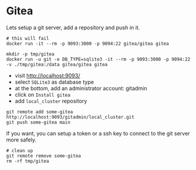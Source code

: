 # Gitea

Lets setup a git server, add a repository and push in it.

```shell
# this will fail
docker run -it --rm -p 9093:3000 -p 9094:22 gitea/gitea gitea

mkdir -p tmp/gitea
docker run -u git -e DB_TYPE=sqlite3 -it --rm -p 9093:3000 -p 9094:22 -v ./tmp/gitea:/data gitea/gitea gitea
```

- visit <http://localhost:9093/>
- select `SQLite3` as database type
- at the bottom, add an administrator account: gitadmin
- click on `Install gitea`
- add `local_cluster` repository

```shell
git remote add some-gitea http://localhost:9093/gitadmin/local_cluster.git
git push some-gitea main
```

If you want, you can setup a token or a ssh key to connect to the git server more safely.

```shell
# clean up
git remote remove some-gitea
rm -rf tmp/gitea
```
